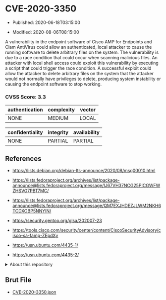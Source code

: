 # CVE-2020-3350

- Published: 2020-06-18T03:15:00

- Modified: 2020-08-06T08:15:00

A vulnerability in the endpoint software of Cisco AMP for Endpoints and Clam AntiVirus could allow an authenticated, local attacker to cause the running software to delete arbitrary files on the system. The vulnerability is due to a race condition that could occur when scanning malicious files. An attacker with local shell access could exploit this vulnerability by executing a script that could trigger the race condition. A successful exploit could allow the attacker to delete arbitrary files on the system that the attacker would not normally have privileges to delete, producing system instability or causing the endpoint software to stop working.

### CVSS Score: **3.3**

| authentication | complexity | vector |
| --- | --- | --- |
| NONE | MEDIUM | LOCAL |

| confidentiality | integrity | availability |
| --- | --- | --- |
| NONE | PARTIAL | PARTIAL |

## References

* https://lists.debian.org/debian-lts-announce/2020/08/msg00010.html

* https://lists.fedoraproject.org/archives/list/package-announce@lists.fedoraproject.org/message/IJ67VH37NCG25PICGWFWZHSVG7PBT7MC/

* https://lists.fedoraproject.org/archives/list/package-announce@lists.fedoraproject.org/message/QM7EXJHDEZJLWM2NKH6TCDXOBP5NNYIN/

* https://security.gentoo.org/glsa/202007-23

* https://tools.cisco.com/security/center/content/CiscoSecurityAdvisory/cisco-sa-famp-ZEpdXy

* https://usn.ubuntu.com/4435-1/

* https://usn.ubuntu.com/4435-2/

<details>
<summary>About this repository</summary> 

  This repository is part of the project [Live Hack CVE](https://github.com/Live-Hack-CVE). Main website can be found [www.live-hack.org](https://www.live-hack.org) 
  
  Made by [Sn0wAlice](https://github.com/Sn0wAlice) for the people that care about security and need to have a feed of the latest CVEs. Hope you enjoy it, don't forget to star the repo and follow me on [Twitter](https://twitter.com/Sn0wAlice) and [Github](https://github.com/Sn0wAlice). And that is my [personnal website](https://www.alice-snow.me/)

  - [Home Page](https://github.com/Live-Hack-CVE)
  - [Framework](https://github.com/Live-Hack-CVE/cve-framework)
  - [CVE database](https://github.com/Live-Hack-CVE/full_database)
  - [Changelog](https://github.com/Live-Hack-CVE/Changelog)
</details>

## Brut File

* [CVE-2020-3350.json](https://raw.githubusercontent.com/Live-Hack-CVE/full_database/main/cves/2020/CVE-2020-3350.json)

